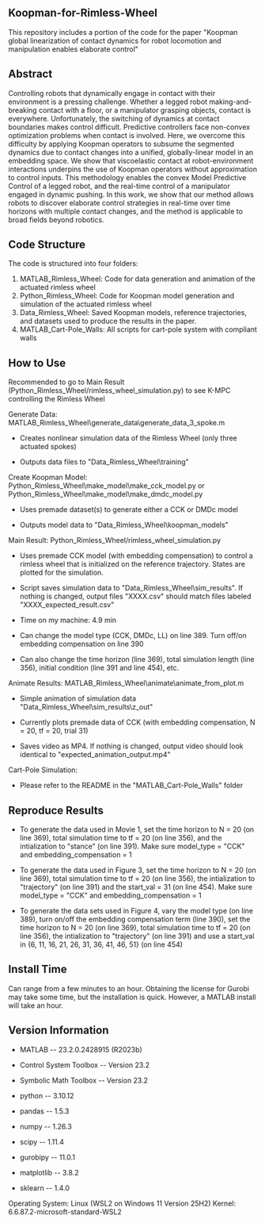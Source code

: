 ## Koopman-for-Rimless-Wheel
This repository includes a portion of the code for the paper "Koopman global linearization of contact dynamics for robot locomotion and manipulation enables elaborate control"

## Abstract
Controlling robots that dynamically engage in contact with their environment is a pressing challenge. Whether a legged robot making-and-breaking contact with a floor, or a manipulator grasping objects, contact is everywhere. Unfortunately, the switching of dynamics at contact boundaries makes control difficult. Predictive controllers face non-convex optimization problems when contact is involved. Here, we overcome this difficulty by applying Koopman operators to subsume the segmented dynamics due to contact changes into a unified, globally-linear model in an embedding space. We show that viscoelastic contact at robot-environment interactions underpins the use of Koopman operators without approximation to control inputs. This methodology enables the convex Model Predictive Control of a legged robot, and the real-time control of a manipulator engaged in dynamic pushing. In this work, we show that our method allows robots to discover elaborate control strategies in real-time over time horizons with multiple contact changes, and the method is applicable to broad fields beyond robotics. 

## Code Structure
The code is structured into four folders:
1. MATLAB_Rimless_Wheel: Code for data generation and animation of the actuated rimless wheel
2. Python_Rimless_Wheel: Code for Koopman model generation and simulation of the actuated rimless wheel
3. Data_Rimless_Wheel: Saved Koopman models, reference trajectories, and datasets used to produce the results in the paper.
4. MATLAB_Cart-Pole_Walls: All scripts for cart-pole system with compliant walls


## How to Use

Recommended to go to Main Result (Python_Rimless_Wheel/rimless_wheel_simulation.py) to see K-MPC controlling the Rimless Wheel


Generate Data: MATLAB_Rimless_Wheel\generate_data\generate_data_3_spoke.m

- Creates nonlinear simulation data of the Rimless Wheel (only three actuated spokes)

- Outputs data files to "Data_Rimless_Wheel\training"


Create Koopman Model: Python_Rimless_Wheel\make_model\make_cck_model.py or Python_Rimless_Wheel\make_model\make_dmdc_model.py

- Uses premade dataset(s) to generate either a CCK or DMDc model

- Outputs model data to "Data_Rimless_Wheel\koopman_models"


Main Result: Python_Rimless_Wheel/rimless_wheel_simulation.py

- Uses premade CCK model (with embedding compensation) to control a rimless wheel that is initialized on the reference trajectory. States are plotted for the simulation.

- Script saves simulation data to "Data_Rimless_Wheel\sim_results". If nothing is changed, output files "XXXX.csv" should match files labeled "XXXX_expected_result.csv"

- Time on my machine: 4.9 min

- Can change the model type (CCK, DMDc, LL) on line 389. Turn off/on embedding compensation on line 390

- Can also change the time horizon (line 369), total simulation length (line 356), initial condition (line 391 and line 454), etc.



Animate Results: MATLAB_Rimless_Wheel\animate\animate_from_plot.m

- Simple animation of simulation data "Data_Rimless_Wheel\sim_results\z_out"

- Currently plots premade data of CCK (with embedding compensation, N = 20, tf = 20, trial 31)

- Saves video as MP4. If nothing is changed, output video should look identical to "expected_animation_output.mp4"


Cart-Pole Simulation:

- Please refer to the README in the "MATLAB_Cart-Pole_Walls" folder

## Reproduce Results

- To generate the data used in Movie 1, set the time horizon to N = 20 (on line 369), total simulation time to tf = 20 (on line 356), and the intialization to "stance" (on line 391). Make sure model_type =  "CCK" and embedding_compensation = 1

- To generate the data used in Figure 3, set the time horizon to N = 20 (on line 369), total simulation time to tf = 20 (on line 356), the intialization to "trajectory" (on line 391) and the start_val = 31 (on line 454). Make sure model_type =  "CCK" and embedding_compensation = 1

- To generate the data sets used in Figure 4, vary the model type (on line 389), turn on/off the embedding compensation term (line 390), set the time horizon to N = 20 (on line 369), total simulation time to tf = 20 (on line 356), the intialization to "trajectory" (on line 391) and use a start_val in {6, 11, 16, 21, 26, 31, 36, 41, 46, 51} (on line 454) 

## Install Time

Can range from a few minutes to an hour. Obtaining the license for Gurobi may take some time, but the installation is quick. However, a MATLAB install will take an hour.

## Version Information

- MATLAB -- 23.2.0.2428915 (R2023b)
- Control System Toolbox -- Version 23.2
- Symbolic Math Toolbox -- Version 23.2

- python -- 3.10.12
- pandas -- 1.5.3
- numpy -- 1.26.3
- scipy -- 1.11.4
- gurobipy -- 11.0.1
- matplotlib -- 3.8.2
- sklearn -- 1.4.0

Operating System: Linux (WSL2 on Windows 11 Version 25H2) 
Kernel: 6.6.87.2-microsoft-standard-WSL2


